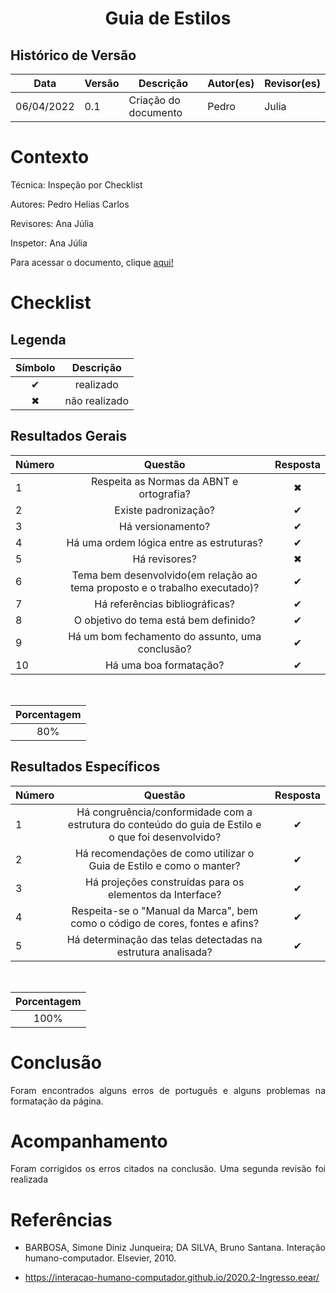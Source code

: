 # <center>Guia de Estilos

## Histórico de Versão

| Data       | Versão | Descrição            | Autor(es) | Revisor(es) |
| ---------- | ------ | -------------------- | --------- | ----------- |
| 06/04/2022 | 0.1    | Criação do documento | Pedro     | Julia       |

<div align="justify">

# Contexto

Técnica: Inspeção por Checklist

Autores: Pedro Helias Carlos

Revisores: Ana Júlia

Inspetor: Ana Júlia

Para acessar o documento, clique <a href="documentos/paginas/projeto/guiaDeEstilo/guiaDeEstilo.md">aqui!</a>

# Checklist

## Legenda

<div align="center">

| Símbolo   | Descrição              |
| --------- | ---------------------- |
| <center>✔ | <center>realizado      |
| <center>✖ | <center> não realizado |

</div>

## Resultados Gerais

<div align = "center">

| Número | Questão                                                                            | Resposta  |
| ------ | ---------------------------------------------------------------------------------- | --------- |
| 1      | <center>Respeita as Normas da ABNT e ortografia?                                   | <center>✖ |
| 2      | <center>Existe padronização?                                                       | <center>✔ |
| 3      | <center>Há versionamento?                                                          | <center>✔ |
| 4      | <center>Há uma ordem lógica entre as estruturas?                                   | <center>✔ |
| 5      | <center>Há revisores?                                                              | <center>✖ |
| 6      | <center>Tema bem desenvolvido(em relação ao tema proposto e o trabalho executado)? | <center>✔ |
| 7      | <center>Há referências bibliográficas?                                             | <center>✔ |
| 8      | <center>O objetivo do tema está bem definido?                                      | <center>✔ |
| 9      | <center>Há um bom fechamento do assunto, uma conclusão?                            | <center>✔ |
| 10     | <center>Há uma boa formatação?                                                     | <center>✔ |

<br>

| Porcentagem |
| ----------- |
| <center>80% |

</div>

## Resultados Específicos

<div align = "center">

| Número | Questão                                                                                                      | Resposta  |
| ------ | ------------------------------------------------------------------------------------------------------------ | --------- |
| 1      | <center> Há congruência/conformidade com a estrutura do conteúdo do guia de Estilo e o que foi desenvolvido? | <center>✔ |
| 2      | <center>Há recomendações de como utilizar o Guia de Estilo e como o manter?                                  | <center>✔ |
| 3      | <center>Há projeções construídas para os elementos da Interface?                                             | <center>✔ |
| 4      | <center>Respeita-se o "Manual da Marca", bem como o código de cores, fontes e afins?                         | <center>✔ |
| 5      | <center>Há determinação das telas detectadas na estrutura analisada?                                         | <center>✔ |

<br>

| Porcentagem  |
| ------------ |
| <center>100% |

</div>

# Conclusão

Foram encontrados alguns erros de português e alguns problemas na formatação da página.

# Acompanhamento

Foram corrigidos os erros citados na conclusão. Uma segunda revisão foi realizada

# Referências

- BARBOSA, Simone Diniz Junqueira; DA SILVA, Bruno Santana. Interação humano-computador. Elsevier, 2010.

- https://interacao-humano-computador.github.io/2020.2-Ingresso.eear/

